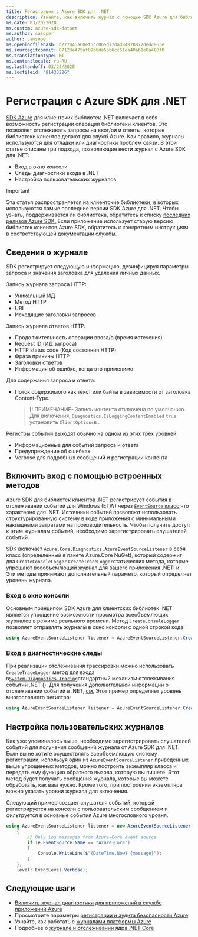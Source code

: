 ```yaml
---
title: Регистрация с Azure SDK для .NET
description: Узнайте, как включить журнал с помощью SDK Azure для библиотек клиентов .NET
ms.date: 03/20/2020
ms.custom: azure-sdk-dotnet
ms.author: casoper
author: camsoper
ms.openlocfilehash: b277045a60ef5cc065d77dad84878872dedc963e
ms.sourcegitcommit: 07123a475af89b6da5bb6cc51ea40ab1e8a488f0
ms.translationtype: MT
ms.contentlocale: ru-RU
ms.lasthandoff: 03/24/2020
ms.locfileid: "81433226"
---
```

# <a name="logging-with-the-azure-sdk-for-net"></a>Регистрация с Azure SDK для .NET

[SDK Azure](https://azure.microsoft.com/downloads/) для клиентских библиотек .NET включает в себя возможность регистрации операций библиотеки клиентов. Это позволяет отслеживать запросы на ввог/ои и ответы, которые библиотеки клиентов делают для служб Azure. Как правило, журналы используются для отладки или диагностики проблем связи. В этой статье описаны три подхода, позволяющие вести журнал с Azure SDK для .NET:

- Вход в окно консоли
- Следы диагностики входа в .NET
- Настройка пользовательских журналов

> [!IMPORTANT]
> Эта статья распространяется на клиентские библиотеки, в которых используются самые последние версии SDK Azure для .NET. Чтобы узнать, поддерживается ли библиотека, обратитесь к списку [последних релизов Azure SDK.](https://azure.github.io/azure-sdk/releases/latest/index.html) Если приложение использует старую версию библиотек клиентов Azure SDK, обратитесь к конкретным инструкциям в соответствующей документации службы.

## <a name="log-information"></a>Сведения о журнале

SDK регистрирует следующую информацию, дезинфицируя параметры запроса и значения заголовка для удаления личных данных.

Запись журнала запроса HTTP:

- Уникальный ИД
- Метод HTTP
- URI
- Исходящие заголовки запросов

Запись журнала ответов HTTP:

- Продолжительность операции ввоза/о (время истечения)
- Request ID (ИД запроса)
- HTTP status code (Код состояния HTTP)
- Фраза причины HTTP
- Заголовки ответов
- Информация об ошибке, когда это применимо

Для содержания запроса и ответа:

- Поток содержимого как текст или байты в зависимости от заголовка Content-Type.
     > [! ПРИМЕЧАНИЕ- Запись контента отключена по умолчанию. Для включения, `Diagnostics.IsLoggingContentEnabled` `true` установить `ClientOptions`в .

Регистры событий выходят обычно на одном из этих трех уровней:

- Информационные для событий запроса и ответа
- Предупреждение об ошибках
- Verbose для подробных сообщений и регистрации контента

## <a name="enable-logging-with-built-in-methods"></a>Включить вход с помощью встроенных методов

Azure SDK для библиотек клиентов .NET регистрирует события в отслеживании событий для Windows (ETW) через [ `EventSource` класс,](/dotnet/api/system.diagnostics.tracing.eventsource)что характерно для .NET. Источники событий позволяют использовать структурированную систему в коде приложения с минимальными накладными затратами на производительность. Чтобы получить доступ к этим журналам событий, необходимо зарегистрировать слушателей событий.

SDK включает `Azure.Core.Diagnostics.AzureEventSourceListener` в себя класс (определенный в пакете Azure.Core NuGet), который содержит два `CreateConsoleLogger` `CreateTraceLogger`статических метода, которые упрощают всеобъемлющий журнал для вашего приложения .NET: и . Эти методы принимают дополнительный параметр, который определяет уровень журнала.

### <a name="log-to-the-console-window"></a>Вход в окно консоли

Основным принципом SDK Azure для клиентских библиотек .NET является упрощение возможности просмотра всеобъемлющих журналов в режиме реального времени. Метод `CreateConsoleLogger` позволяет отправлять журналы в окно консоли с одной строкой кода:

```csharp
using AzureEventSourceListener listener = AzureEventSourceListener.CreateConsoleLogger();
```

### <a name="log-to-diagnostic-traces"></a>Вход в диагностические следы

При реализации отслеживания трассировки можно использовать `CreateTraceLogger` метод для входа в[`System.Diagnostics.Tracing`](https://docs.microsoft.com/dotnet/api/system.diagnostics.tracing)стандартный механизм отслеживания событий .NET (). Для получения дополнительной информации о отслеживании событий в .NET, [см.](https://docs.microsoft.com/dotnet/framework/debug-trace-profile/trace-listeners) Этот пример определяет уровень многословного регистра:

```csharp
using AzureEventSourceListener listener = AzureEventSourceListener.CreateTraceLogger(EventLevel.Verbose);
```

## <a name="configure-custom-logging"></a>Настройка пользовательских журналов

Как уже упоминалось выше, необходимо зарегистрировать слушателей событий для получения сообщений журнала от Azure SDK для .NET. Если вы не хотите осуществлять всеобъемлющую систему регистрации, используя один из `AzureEventSourceListener` приведенных выше упрощенных методов, можно построить экземпляр класса и передать ему функцию обратного вызова, которую вы пишете. Этот метод будет получать сообщения журнала, которые вы можете обработать, как вам нужно. Кроме того, при построении экземпляра можно указать уровни журнала для включения.

Следующий пример создает слушателя событий, который регистрируется на консоли с пользовательским сообщением и фильтруется в основные события Azure многословного уровня.

```csharp
using AzureEventSourceListener listener = new AzureEventSourceListener((e, message) =>
    {
        // Only log messages from Azure-Core event source
        if (e.EventSource.Name == "Azure-Core")
        {
            Console.WriteLine($"{DateTime.Now} {message}");
        }
    },
    level: EventLevel.Verbose);
```

## <a name="next-steps"></a>Следующие шаги

- [Включить журнал диагностики для приложений в службе приложений Azure](https://docs.microsoft.com/azure/app-service/troubleshoot-diagnostic-logs)
- Просмотрите параметры [регистрации и аудита безопасности Azure](https://docs.microsoft.com/azure/security/fundamentals/log-audit)
- Узнайте, как работать с [журналами платформы Azure](https://docs.microsoft.com/azure/azure-monitor/platform/platform-logs-overview)
- Подробнее о [журнале и отслеживании ядра .NET Core](https://docs.microsoft.com/dotnet/core/diagnostics/logging-tracing)
